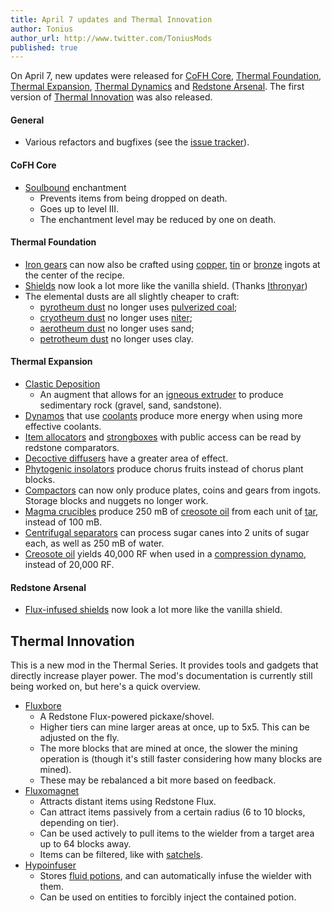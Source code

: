 ```yaml
---
title: April 7 updates and Thermal Innovation
author: Tonius
author_url: http://www.twitter.com/ToniusMods
published: true
---
```


On April 7, new updates were released for [CoFH Core](/docs/cofh-core/),
[Thermal Foundation](/docs/thermal-foundation/), [Thermal
Expansion](/docs/thermal-expansion/), [Thermal
Dynamics](/docs/thermal-dynamics/) and [Redstone
Arsenal](/docs/redstone-arsenal/). The first version of [Thermal
Innovation](/docs/thermal-innovation/) was also released.

#### General
* Various refactors and bugfixes (see the [issue
  tracker](https://github.com/CoFH/Feedback/issues?q=is%3Aissue+is%3Aclosed+label%3Afixed+sort%3Aupdated-desc)).

#### CoFH Core
* [Soulbound](/docs/cofh-core/soulbound/) enchantment
  * Prevents items from being dropped on death.
  * Goes up to level III.
  * The enchantment level may be reduced by one on death.

#### Thermal Foundation
* [Iron gears](/docs/thermal-foundation/iron-gear/) can now also be crafted using
  [copper](/docs/thermal-foundation/copper-ingot/), [tin](/docs/thermal-foundation/tin-ingot/) or
  [bronze](/docs/thermal-foundation/bronze-ingot/) ingots at the center of the recipe.
* [Shields](/docs/thermal-foundation/shields/) now look a lot more like the
  vanilla shield. (Thanks [Ithronyar](https://github.com/Ithronyar))
* The elemental dusts are all slightly cheaper to craft:
  * [pyrotheum dust](/docs/thermal-foundation/pyrotheum-dust/) no longer uses [pulverized
    coal](/docs/thermal-foundation/pulverized-coal/);
  * [cryotheum dust](/docs/thermal-foundation/cryotheum-dust/) no longer uses
    [niter](/docs/thermal-foundation/niter/);
  * [aerotheum dust](/docs/thermal-foundation/aerotheum-dust/) no longer uses sand;
  * [petrotheum dust](/docs/thermal-foundation/petrotheum-dust/) no longer uses clay.

#### Thermal Expansion
* [Clastic Deposition](/docs/thermal-expansion/augment-clastic-deposition/)
  * An augment that allows for an [igneous extruder](/docs/thermal-expansion/igneous-extruder/) to
    produce sedimentary rock (gravel, sand, sandstone).
* [Dynamos](/docs/thermal-expansion/dynamos/) that use [coolants](/docs/thermal-expansion/coolants/) produce more
  energy when using more effective coolants.
* [Item allocators](/docs/thermal-expansion/item-allocator/) and [strongboxes](/docs/thermal-expansion/strongbox/)
  with public access can be read by redstone comparators.
* [Decoctive diffusers](/docs/thermal-expansion/decoctive-diffuser/) have a greater area of
  effect.
* [Phytogenic insolators](/docs/thermal-expansion/phytogenic-insolator/) produce chorus fruits
  instead of chorus plant blocks.
* [Compactors](/docs/thermal-expansion/compactor/) can now only produce plates, coins and gears
  from ingots. Storage blocks and nuggets no longer work.
* [Magma crucibles](/docs/thermal-expansion/magma-crucible/) produce 250 mB of [creosote
  oil](/docs/thermal-foundation/creosote-oil/) from each unit of [tar](/docs/thermal-foundation/tar/), instead of 100
  mB.
* [Centrifugal separators](/docs/thermal-expansion/centrifugal-separator/) can process sugar canes
  into 2 units of sugar each, as well as 250 mB of water.
* [Creosote oil](/docs/thermal-foundation/creosote-oil/) yields 40,000 RF when used in a
  [compression dynamo](/docs/thermal-expansion/compression-dynamo/), instead of 20,000 RF.

#### Redstone Arsenal
* [Flux-infused shields](/docs/redstone-arsenal/flux-infused-shield/) now look a lot more like
  the vanilla shield.


Thermal Innovation
------------------

This is a new mod in the Thermal Series. It provides tools and gadgets that
directly increase player power. The mod's documentation is currently still being
worked on, but here's a quick overview.

* [Fluxbore](/docs/thermal-innovation/fluxbore/)
  * A Redstone Flux-powered pickaxe/shovel.
  * Higher tiers can mine larger areas at once, up to 5x5. This can be adjusted
    on the fly.
  * The more blocks that are mined at once, the slower the mining operation is
    (though it's still faster considering how many blocks are mined).
  * These may be rebalanced a bit more based on feedback.
* [Fluxomagnet](/docs/thermal-innovation/fluxomagnet/)
  * Attracts distant items using Redstone Flux.
  * Can attract items passively from a certain radius (6 to 10 blocks, depending
    on tier).
  * Can be used actively to pull items to the wielder from a target area up to
    64 blocks away.
  * Items can be filtered, like with [satchels](/docs/thermal-expansion/satchel/).
* [Hypoinfuser](/docs/thermal-innovation/hypoinfuser/)
  * Stores [fluid potions](/docs/thermal-foundation/potion-fluid/), and can automatically infuse
    the wielder with them.
  * Can be used on entities to forcibly inject the contained potion.

